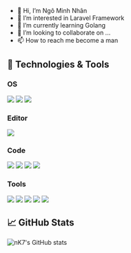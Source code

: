 - 👋 Hi, I’m Ngô Minh Nhân
- 👀 I’m interested in Laravel Framework
- 🌱 I’m currently learning Golang
- 💞️ I’m looking to collaborate on ...
- 📫 How to reach me become a man

## 🔧 Technologies & Tools
### OS
![](https://img.shields.io/badge/OS-Windows-informational?style=flat&logo=windows&logoColor=#0078D6)
![](https://img.shields.io/badge/OS-Ubuntu-informational?style=flat&logo=ubuntu&logoColor=#E95420)
![](https://img.shields.io/badge/OS-MacOS-informational?style=flat&logo=macOS&logoColor=#000000)
<br>
### Editor
![](https://img.shields.io/badge/Editor-VSCode_IDEA-informational?style=flat&logo=visual-studio-code&logoColor=#007ACC&color=2bbc8a)
<br>
### Code
![](https://img.shields.io/badge/Code-PHP-critical?style=flat&logo=php&logoColor=#777BB4&color=2bbc8a)
![](https://img.shields.io/badge/Code-JavaScript-critical?style=flat&logo=javascript&logoColor=#F7DF1E&color=2bbc8a)
![](https://img.shields.io/badge/Code-Golang-critical?style=flat&logo=go&logoColor=#00ADD8&color=2bbc8a)
![](https://img.shields.io/badge/Code-Vue-critical?style=flat&logo=vue.js&logoColor=#4FC08D&color=2bbc8a)
<br>
### Tools
![](https://img.shields.io/badge/Tools-MySQL-blueviolet?style=flat&logo=mysql&logoColor=#4479A1&color=2bbc8a)
![](https://img.shields.io/badge/Tools-PostgreSQL-blueviolet?style=flat&logo=postgresql&logoColor=#4169E1&color=2bbc8a)
![](https://img.shields.io/badge/Tools-Neo4j-blueviolet?style=flat&logo=neo4j&logoColor=#008CC1&color=2bbc8a)
![](https://img.shields.io/badge/Tools-Docker-blueviolet?style=flat&logo=docker&logoColor=#2496ED&color=2bbc8a)
![](https://img.shields.io/badge/Tools-Kubernetes-blueviolet?style=flat&logo=kubernetes&logoColor=#326CE5&color=2bbc8a)
<br>

## &#x1f4c8; GitHub Stats

![nK7's GitHub stats](https://github-readme-stats.vercel.app/api?username=nK2708&show_icons=true&theme=tokyonight&count_private=true&include_all_commits=true)



<!-- Resources -->
<!-- Icons: https://simpleicons.org/ -->
<!-- GitHub Stats: https://github.com/anuraghazra/github-readme-stats -->
<!-- Emojis: https://emojipedia.org/emoji/ -->
<!-- HTML Emojis: https://www.fileformat.info/index.htm -->
<!-- Shields: https://shields.io/ -->
<!-- Awesome GitHub Profile README: https://github.com/abhisheknaiidu/awesome-github-profile-readme -->

<!---
nK2708/nK2708 is a ✨ special ✨ repository because its `README.md` (this file) appears on your GitHub profile.
You can click the Preview link to take a look at your changes.
--->
